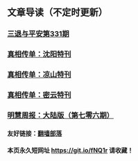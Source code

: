 ## 文章导读（不定时更新）

### [三退与平安第331期](https://github.com/suiy6/xhy3/blob/master/README.md)
### [真相传单：沈阳特刊](https://github.com/suiy6/xhy5/blob/master/README.md)
### [真相传单：凉山特刊](https://github.com/suiy6/fhy/blob/master/README.md)
### [真相传单：密云特刊](https://github.com/suiy6/w1hy/blob/master/README.md)
### [明慧周报：大陆版（第七零六期）](https://github.com/suiy6/w2hy/blob/master/README.md)

#### 友好链接：[翻墙部落](https://github.com/osurf/osurf/blob/master/README.md)

#### 本页永久短网址 https://git.io/fNQ1r 请收藏！

